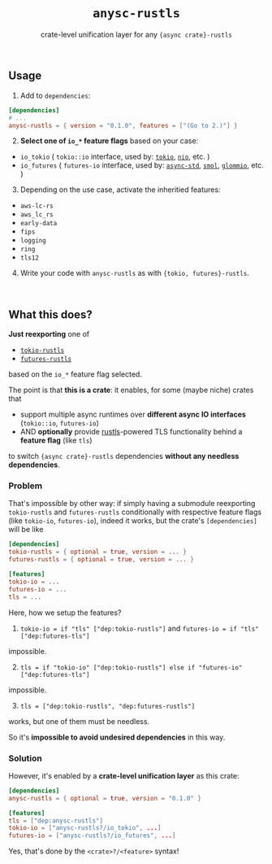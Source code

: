 <div align="center">
    <h1><code>anysc-rustls</code></h1>
    <p>crate-level unification layer for any <code>{async crate}-rustls</code></p>
</div>

<br/>

## Usage

1. Add to `dependencies`:
  
  ```toml
  [dependencies]
  # ...
  anysc-rustls = { version = "0.1.0", features = ["(Go to 2.)"] }
  ```

2. **Select one of `io_*` feature flags** based on your case:
  
  - `io_tokio` ( `tokio::io` interface, used by:
    [`tokio`](https://github.com/tokio-rs/tokio),
    [`nio`](https://github.com/nurmohammed840/nio),
    etc. )
  - `io_futures` ( `futures-io` interface, used by:
    [`async-std`](https://github.com/async-rs/async-std),
    [`smol`](https://github.com/smol-rs/smol),
    [`glommio`](https://github.com/DataDog/glommio),
    etc. )

3. Depending on the use case, activate the inheritied features:
  
  - `aws-lc-rs`
  - `aws_lc_rs`
  - `early-data`
  - `fips`
  - `logging`
  - `ring`
  - `tls12`

4. Write your code with `anysc-rustls` as with `{tokio, futures}-rustls`.

<br/>

## What this does?

**Just reexporting** one of

- [`tokio-rustls`](https://github.com/rustls/tokio-rustls)
- [`futures-rustls`](https://github.com/rustls/futures-rustls)

based on the `io_*` feature flag selected.

The point is that **this is a crate**: it enables,
for some (maybe niche) crates that

* support multiple async runtimes over **different async IO interfaces** (`tokio::io`, `futures-io`)
* AND **optionally** provide [rustls](`https://github.com/rustls/rustls`)-powered TLS functionality
  behind a **feature flag** (like `tls`)

to switch `{async crate}-rustls` dependencies **without any needless dependencies**.

### Problem

That's impossible by other way: if simply having a submodule reexporting
`tokio-rustls` and `futures-rustls` conditionally with respective feature flags (like `tokio-io`, `futures-io`),
indeed it works, but the crate's `[dependencies]` will be like

```toml
[dependencies]
tokio-rustls = { optional = true, version = ... }
futures-rustls = { optional = true, version = ... }

[features]
tokio-io = ...
futures-io = ...
tls = ...
```

Here, how we setup the features?

1. `tokio-io = if "tls" ["dep:tokio-rustls"]` and `futures-io = if "tls" ["dep:futures-tls"]`

  impossible.

2. `tls = if "tokio-io" ["dep:tokio-rustls"] else if "futures-io" ["dep:futures-tls"]`

  impossible.

3. `tls = ["dep:tokio-rustls", "dep:futures-rustls"]`

  works, but one of them must be needless.

So it's **impossible to avoid undesired dependencies** in this way.

### Solution

However, it's enabled by a **crate-level unification layer** as this crate:

```toml
[dependencies]
anysc-rustls = { optional = true, version = "0.1.0" }

[features]
tls = ["dep:anysc-rustls"]
tokio-io = ["anysc-rustls?/io_tokio", ...]
futures-io = ["anysc-rustls?/io_futures", ...]
```

Yes, that's done by the `<crate>?/<feature>` syntax!

